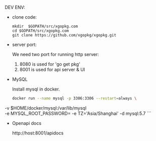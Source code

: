 
DEV ENV:

- clone code:
    ```
    mkdir  $GOPATH/src/xgopkg.com
    cd $GOPATH/src/xgopkg.com
    git clone https://github.com/xgopkg/xgopkg.git
    ```
- server port:

    We need two port for running http server:
    1. 8080 is used for 'go get pkg'
    2. 8001 is used for api server & UI

- MySQL

    Install mysql in docker.
    ```bash
    docker run --name mysql -p 3306:3306 --restart=always \
-v $HOME/docker/mysql:/var/lib/mysql \
-e MYSQL_ROOT_PASSWORD= -e TZ='Asia/Shanghai'  -d mysql:5.7
    ```
- Openapi docs

    http://host:8001/apidocs